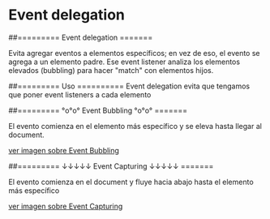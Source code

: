 # Event delegation

##========= Event delegation =======

Evita agregar eventos a elementos específicos; en vez de eso, el evento se agrega a un elemento padre. Ese event listener analiza los elementos elevados (bubbling) para hacer "match" con elementos hijos.

##========= Uso ==========
Event delegation evita que tengamos que poner event listeners a cada elemento


##========= °o°o° Event Bubbling °o°o° =======

El evento comienza en el elemento más específico y se eleva hasta llegar al document.

[ver imagen sobre Event Bubbling](https://github.com/diegozwolf/talks/blob/master/event-delegation/event%20bubbling.JPG)


##========= ↓↓↓↓↓ Event Capturing ↓↓↓↓↓ =======

El evento comienza en el document y fluye hacia abajo hasta el elemento más específico

[ver imagen sobre Event Capturing](https://github.com/diegozwolf/talks/blob/master/event-delegation/event%20capturing.JPG)



